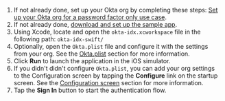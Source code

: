 
1. If not already done, set up your Okta org by completing these steps: [Set up your Okta org for a password factor only use case](/docs/guides/oie-embedded-common-org-setup/ios/main/#set-up-your-okta-org-for-a-password-factor-only-use-case).
1. If not already done,
   [download and set up the sample app](/docs/guides/oie-embedded-common-download-setup-app/ios/main/).
1. Using Xcode, locate and open the `okta-idx.xcworkspace` file in the following path: `okta-idx-swift/`
1. Optionally, open the `Okta.plist` file and configure it with the settings from your org. See
   the [Okta.plist](/docs/guides/oie-embedded-common-download-setup-app/ios/main/#okta-plist) section for more information.
1. Click **Run** to launch the application in the iOS simulator.
1. If you didn't didn't configure `Okta.plist`, you can add your org settings to the Configuration
   screen by tapping the **Configure** link on the startup screen. See the
   [Configuration screen](/docs/guides/oie-embedded-common-download-setup-app/ios/main/#configuration-page) section for more information.
1. Tap the **Sign In** button to start the authentication flow.
